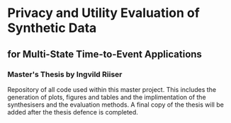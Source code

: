# Privacy and Utility Evaluation of Synthetic Data
## for Multi-State Time-to-Event Applications
### Master's Thesis by Ingvild Riiser 

Repository of all code used within this master project. This includes the generation of plots, figures and tables and the implimentation of the synthesisers and the evaluation methods. A final copy of the thesis will be added after the thesis defence is completed. 
